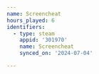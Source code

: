 ```yaml
---
name: Screencheat
hours_played: 6
identifiers:
  - type: steam
    appid: '301970'
    name: Screencheat
    synced_on: '2024-07-04'

---
```

